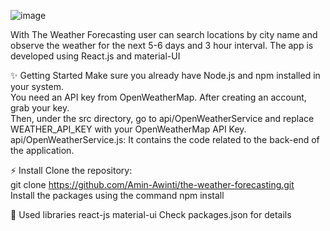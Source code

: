 ![image](https://github.com/user-attachments/assets/62ed882c-f5eb-4287-b044-97be474ad0c3)

With The Weather Forecasting user can search locations by city name and observe the weather for the next 5-6 days and 3 hour interval.
The app is developed using React.js and material-UI

✨ Getting Started
Make sure you already have Node.js and npm installed in your system.  
You need an API key from OpenWeatherMap. After creating an account, grab your key.  
Then, under the src directory, go to api/OpenWeatherService and replace WEATHER_API_KEY with your OpenWeatherMap API Key.  
api/OpenWeatherService.js: It contains the code related to the back-end of the application.  

⚡ Install
Clone the repository:  
git clone https://github.com/Amin-Awinti/the-weather-forecasting.git  
Install the packages using the command npm install  

📙 Used libraries
react-js
material-ui
Check packages.json for details
